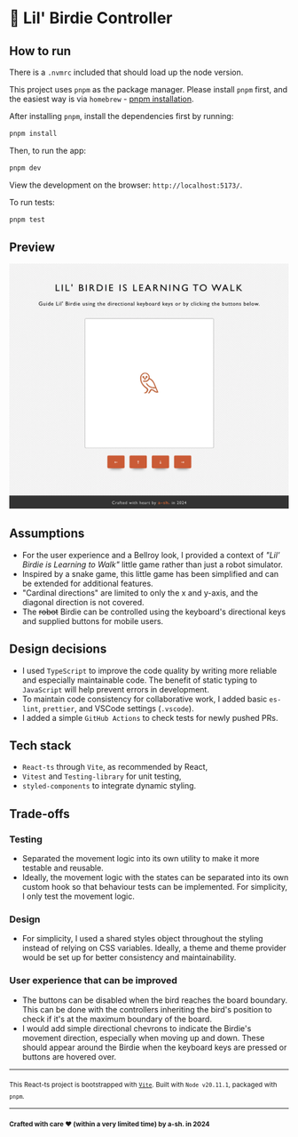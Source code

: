 # 🐥 Lil' Birdie Controller

## How to run

There is a `.nvmrc` included that should load up the node version.

This project uses `pnpm` as the package manager. Please install `pnpm` first, and the easiest way is via `homebrew` - [pnpm installation](https://pnpm.io/installation#using-homebrew).

After installing `pnpm`, install the dependencies first by running:

```bash
pnpm install
```

Then, to run the app:

```bash
pnpm dev
```

View the development on the browser: `http://localhost:5173/`.

To run tests:

```bash
pnpm test
```

## Preview

![preview of app](./docs/preview.png)

## Assumptions

- For the user experience and a Bellroy look, I provided a context of *"Lil' Birdie is Learning to Walk"* little game rather than just a robot simulator. 
- Inspired by a snake game, this little game has been simplified and can be extended for additional features.
- "Cardinal directions" are limited to only the x and y-axis, and the diagonal direction is not covered.
- The <s>robot</s> Birdie can be controlled using the keyboard's directional keys and supplied buttons for mobile users.      

## Design decisions

- I used `TypeScript` to improve the code quality by writing more reliable and especially maintainable code. The benefit of static typing to `JavaScript` will help prevent errors in development. 
- To maintain code consistency for collaborative work, I added basic `es-lint`, `prettier`, and VSCode settings (`.vscode`).
- I added a simple `GitHub Actions` to check tests for newly pushed PRs.

## Tech stack

- `React-ts` through `Vite`, as recommended by React,
- `Vitest` and `Testing-library` for unit testing,
- `styled-components` to integrate dynamic styling.

## Trade-offs

### Testing

- Separated the movement logic into its own utility to make it more testable and reusable.
- Ideally, the movement logic with the states can be separated into its own custom hook so that behaviour tests can be implemented. For simplicity, I only test the movement logic.

### Design

- For simplicity, I used a shared styles object throughout the styling instead of relying on CSS variables. Ideally, a theme and theme provider would be set up for better consistency and maintainability.

### User experience that can be improved

- The buttons can be disabled when the bird reaches the board boundary. This can be done with the controllers inheriting the bird's position to check if it's at the maximum boundary of the board.
- I would add simple directional chevrons to indicate the Birdie's movement direction, especially when moving up and down. These should appear around the Birdie when the keyboard keys are pressed or buttons are hovered over. 

---

<sub>This React-ts project is bootstrapped with [`Vite`](https://vitejs.dev). Built with `Node v20.11.1`, packaged with `pnpm`.</sub>

---

<sub>**Crafted with care ❤ (within a very limited time) by a-sh. in 2024**</sub>
